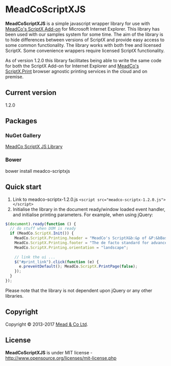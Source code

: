 # MeadCoScriptXJS

**MeadCoScriptXJS** is a simple javascript wrapper library for use with [MeadCo's ScriptX Add-on](http://scriptx.meadroid.com) for Microsoft Internet Explorer. This library has been used with our samples system for some time. 
The aim of the library is to hide differences between versions of ScriptX and provide easy access to some common functionality.
The library works with both free and licensed ScriptX. Some convenience wrappers require licensed ScriptX functionality.

As of version 1.2.0 this library facilitates being able to write the same code for both the ScriptX Add-on for Internet Explorer and [MeadCo's ScriptX.Print](http://scriptx.meadroid.com) browser agnostic printing services in the cloud and on premise.

## Current version
1.2.0

## Packages

### NuGet Gallery
[MeadCo ScriptX JS Library](http://nuget.org/packages/MeadScriptXJS/)

### Bower

bower install meadco-scriptxjs

## Quick start

1. Link to meadco-scriptx-1.2.0.js `<script src="meadco-scriptx-1.2.0.js"></script>`
2. Initialise the library in the document ready/window loaded event handler, and initialise printing parameters. For example, when using jQuery:

```javascript
$(document).ready(function () {
  // do stuff when DOM is ready
  if (MeadCo.ScriptX.Init()) {
    MeadCo.ScriptX.Printing.header = "MeadCo's ScriptX&b:&p of &P:&bBasic Printing Sample";
    MeadCo.ScriptX.Printing.footer = "The de facto standard for advanced web-based printing";
    MeadCo.ScriptX.Printing.orientation = "landscape";
            
    // link the ui ...
    $("#print_link").click(function (e) { 
      e.preventDefault(); MeadCo.ScriptX.PrintPage(false); 
    });                           
  }
});
```
Please note that the library is not dependent upon jQuery or any other libraries.

## Copyright
Copyright © 2013-2017 [Mead & Co Ltd](http://scriptx.meadroid.com).

## License 
**MeadCoScriptXJS** is under MIT license - http://www.opensource.org/licenses/mit-license.php

